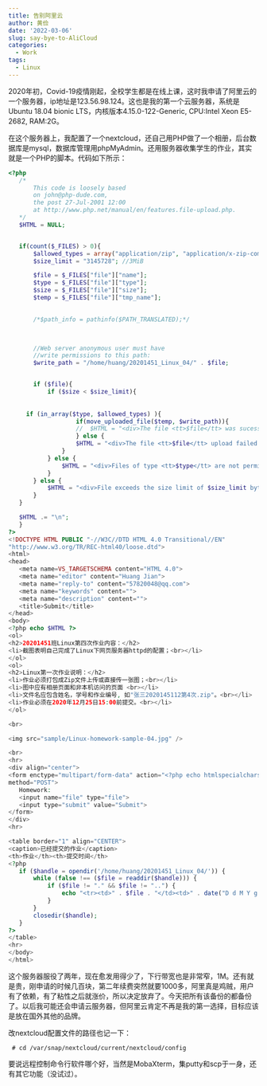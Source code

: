 ```yaml
---
title: 告别阿里云
author: 黄俭
date: '2022-03-06'
slug: say-bye-to-AliCloud
categories:
  - Work
tags:
  - Linux
---
```


2020年初，Covid-19疫情刚起，全校学生都是在线上课，这时我申请了阿里云的一个服务器，ip地址是123.56.98.124。这也是我的第一个云服务器，系统是Ubuntu 18.04 bionic LTS，内核版本4.15.0-122-Generic, CPU:Intel Xeon E5-2682, RAM:2G。

在这个服务器上，我配置了一个nextcloud，还自己用PHP做了一个相册，后台数据库是mysql，数据库管理用phpMyAdmin。还用服务器收集学生的作业，其实就是一个PHP的脚本。代码如下所示：

 ```php
 <?php
    /*
        This code is loosely based
        on john@php-dude.com,
        the post 27-Jul-2001 12:00
        at http://www.php.net/manual/en/features.file-upload.php.
    */
	$HTML = NULL;


	if(count($_FILES) > 0){
		$allowed_types = array("application/zip", "application/x-zip-compressed","image/jpeg","image/jpg","image/png","image/gif");
		$size_limit = "3145728"; //3MiB

		$file = $_FILES["file"]["name"];
		$type = $_FILES["file"]["type"];
		$size = $_FILES["file"]["size"];
		$temp = $_FILES["file"]["tmp_name"];

    
		/*$path_info = pathinfo($PATH_TRANSLATED);*/
		


		//Web server anonymous user must have
		//write permissions to this path:
		$write_path = "/home/huang/20201451_Linux_04/" . $file;


		if ($file){
			if ($size < $size_limit){
				
				
      if (in_array($type, $allowed_types) ){
					if(move_uploaded_file($temp, $write_path)){
					//	$HTML = "<div>The file <tt>$file</tt> was sucessfully uploaded.</div>";
					} else {
					$HTML = "<div>The file <tt>$file</tt> upload failed.</div>";
				}
			} else {
				$HTML = "<div>Files of type <tt>$type</tt> are not permitted.</div>";
			}
		} else {
			$HTML = "<div>File exceeds the size limit of $size_limit bytes.</div>";
		}
	}

	$HTML .= "\n";
    }
?>
<!DOCTYPE HTML PUBLIC "-//W3C//DTD HTML 4.0 Transitional//EN"
"http://www.w3.org/TR/REC-html40/loose.dtd">
<html>
<head>
    <meta name=VS_TARGETSCHEMA content="HTML 4.0">
    <meta name="editor" content="Huang Jian">
    <meta name="reply-to" content="57820048@qq.com">
    <meta name="keywords" content="">
    <meta name="description" content="">
    <title>Submit</title>
</head>
<body>
<?php echo $HTML ?>
<ol>
<h2>20201451班Linux第四次作业内容：</h2>
<li>截图表明自己完成了Linux下网页服务器httpd的配置；<br></li>
</ol>
<ol>
<h2>Linux第一次作业说明：</h2>
<li>作业必须打包成Zip文件上传或直接传一张图；<br></li>
<li>图中应有相册页面和非本机访问的页面 <br></li>
<li>文件名应包含姓名，学号和作业编号, 如"张三2020145112第4次.zip"。<br></li>
<li>作业必须在2020年12月25日15:00前提交。<br></li>
</ol>

<br>

<img src="sample/Linux-homework-sample-04.jpg" />

<br>
<hr>
<div align="center">
<form enctype="multipart/form-data" action="<?php echo htmlspecialchars($_SERVER['PHP_SELF']); ?>"
method="POST">
    Homework:
    <input name="file" type="file">
    <input type="submit" value="Submit">
</form>
</div>
<hr>

<table border="1" align="CENTER">
<caption>已经提交的作业</caption>
<th>作业</th><th>提交时间</th>
<?php
	if ($handle = opendir('/home/huang/20201451_Linux_04/')) {
		while (false !== ($file = readdir($handle))) {
			if ($file != "." && $file != "..") {
				echo "<tr><td>" . $file . "</td><td>" . date("D d M Y g:i A", filemtime("/home/huang/20201451_Linux_04/" . $file)) . "</td></tr>";
			}
		}
		closedir($handle);
	}
?>
</table>
<hr>
</body>
</html>

 ```

这个服务器服役了两年，现在愈发用得少了，下行带宽也是非常窄，1M。还有就是贵，刚申请的时候几百块，第二年续费突然就要1000多，阿里真是鸡贼，用户有了依赖，有了粘性之后就涨价，所以决定放弃了。今天把所有该备份的都备份了。以后我可能还会申请云服务器，但阿里云肯定不再是我的第一选择，目标应该是放在国外其他的品牌。

改nextcloud配置文件的路径也记一下：

 ```shell
  # cd /var/snap/nextcloud/current/nextcloud/config
 ```
要说远程控制命令行软件哪个好，当然是MobaXterm，集putty和scp于一身，还有其它功能（没试过）。
